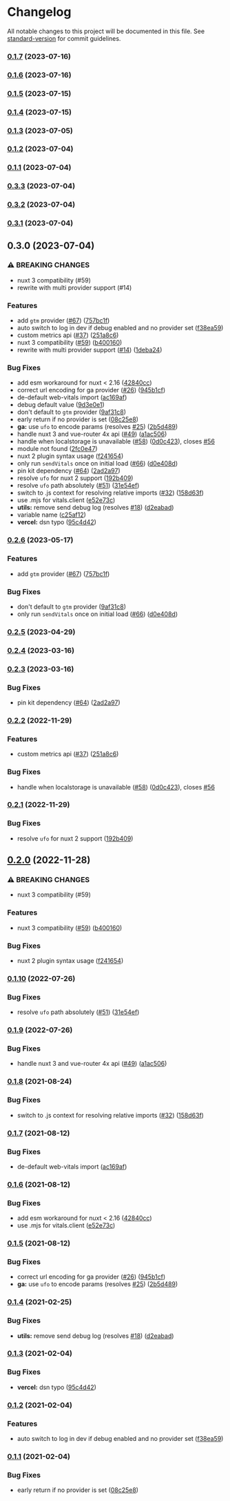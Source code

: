 # Changelog

All notable changes to this project will be documented in this file. See [standard-version](https://github.com/conventional-changelog/standard-version) for commit guidelines.

### [0.1.7](https://github.com/nuxt-modules/web-vitals/compare/v0.1.6...v0.1.7) (2023-07-16)

### [0.1.6](https://github.com/nuxt-modules/web-vitals/compare/v0.1.5...v0.1.6) (2023-07-16)

### [0.1.5](https://github.com/nuxt-modules/web-vitals/compare/v0.1.4...v0.1.5) (2023-07-15)

### [0.1.4](https://github.com/nuxt-modules/web-vitals/compare/v0.1.3...v0.1.4) (2023-07-15)

### [0.1.3](https://github.com/nuxt-modules/web-vitals/compare/v0.1.2...v0.1.3) (2023-07-05)

### [0.1.2](https://github.com/nuxt-modules/web-vitals/compare/v0.1.1...v0.1.2) (2023-07-04)

### [0.1.1](https://github.com/nuxt-modules/web-vitals/compare/v0.3.3...v0.1.1) (2023-07-04)

### [0.3.3](https://github.com/nuxt-modules/web-vitals/compare/v0.3.2...v0.3.3) (2023-07-04)

### [0.3.2](https://github.com/nuxt-modules/web-vitals/compare/v0.3.1...v0.3.2) (2023-07-04)

### [0.3.1](https://github.com/nuxt-modules/web-vitals/compare/v0.3.0...v0.3.1) (2023-07-04)

## 0.3.0 (2023-07-04)


### ⚠ BREAKING CHANGES

* nuxt 3 compatibility (#59)
* rewrite with multi provider support (#14)

### Features

* add `gtm` provider ([#67](https://github.com/nuxt-modules/web-vitals/issues/67)) ([757bc1f](https://github.com/nuxt-modules/web-vitals/commit/757bc1f810c38b3b18c38f76ba17b4b890ab31ff))
* auto switch to log in dev if debug enabled and no provider set ([f38ea59](https://github.com/nuxt-modules/web-vitals/commit/f38ea596a70223d1859383fac175dca11288e31a))
* custom metrics api ([#37](https://github.com/nuxt-modules/web-vitals/issues/37)) ([251a8c6](https://github.com/nuxt-modules/web-vitals/commit/251a8c630bff10489789818da4eea81edca2cd1a))
* nuxt 3 compatibility ([#59](https://github.com/nuxt-modules/web-vitals/issues/59)) ([b400160](https://github.com/nuxt-modules/web-vitals/commit/b4001603dd9d4e8b482edb56aeda41f10a2f4f1a))
* rewrite with multi provider support ([#14](https://github.com/nuxt-modules/web-vitals/issues/14)) ([1deba24](https://github.com/nuxt-modules/web-vitals/commit/1deba246088910ee86647d2fc6310b993ce3ea8d))


### Bug Fixes

* add esm workaround for nuxt < 2.16 ([42840cc](https://github.com/nuxt-modules/web-vitals/commit/42840ccddbe9ff449c95ca8a9d8297f8a68b6b71))
* correct url encoding for ga provider ([#26](https://github.com/nuxt-modules/web-vitals/issues/26)) ([945b1cf](https://github.com/nuxt-modules/web-vitals/commit/945b1cf33076f666259855958e75fde0d1721b5a))
* de-default web-vitals import ([ac169af](https://github.com/nuxt-modules/web-vitals/commit/ac169afaa248bf419b7fc30894e1f93c8f4e9910))
* debug default value ([9d3e0e1](https://github.com/nuxt-modules/web-vitals/commit/9d3e0e1114c9ab2050b15125ba8594b42b7bcf05))
* don't default to `gtm` provider ([9af31c8](https://github.com/nuxt-modules/web-vitals/commit/9af31c81ad741ef185191e6182db235316085b7b))
* early return if no provider is set ([08c25e8](https://github.com/nuxt-modules/web-vitals/commit/08c25e809239564df9213986cb709256f445739c))
* **ga:** use `ufo` to encode params (resolves [#25](https://github.com/nuxt-modules/web-vitals/issues/25)) ([2b5d489](https://github.com/nuxt-modules/web-vitals/commit/2b5d489b159389813d351099910c84b320510845))
* handle nuxt 3 and vue-router 4x api ([#49](https://github.com/nuxt-modules/web-vitals/issues/49)) ([a1ac506](https://github.com/nuxt-modules/web-vitals/commit/a1ac506c050c857ef3820845abd567dc76834d86))
* handle when localstorage is unavailable ([#58](https://github.com/nuxt-modules/web-vitals/issues/58)) ([0d0c423](https://github.com/nuxt-modules/web-vitals/commit/0d0c42319b04055a9546a4e807eef83c9e784fd4)), closes [#56](https://github.com/nuxt-modules/web-vitals/issues/56)
* module not found ([2fc0e47](https://github.com/nuxt-modules/web-vitals/commit/2fc0e47a5fe4abcb94420ef9e78fad14023b8a7e))
* nuxt 2 plugin syntax usage ([f241654](https://github.com/nuxt-modules/web-vitals/commit/f2416543f7bb8d2332671190c7d297ef30cffa11))
* only run `sendVitals` once on initial load ([#66](https://github.com/nuxt-modules/web-vitals/issues/66)) ([d0e408d](https://github.com/nuxt-modules/web-vitals/commit/d0e408db294fb032f93c60cb135c24534688cec7))
* pin kit dependency ([#64](https://github.com/nuxt-modules/web-vitals/issues/64)) ([2ad2a97](https://github.com/nuxt-modules/web-vitals/commit/2ad2a97b4b111949d16e59fa2e0a14db79a39087))
* resolve `ufo` for nuxt 2 support ([192b409](https://github.com/nuxt-modules/web-vitals/commit/192b409870f0afdb093e0889320e43fb78102f84))
* resolve `ufo` path absolutely ([#51](https://github.com/nuxt-modules/web-vitals/issues/51)) ([31e54ef](https://github.com/nuxt-modules/web-vitals/commit/31e54ef803ed3b76c9559f9f11233f1afa29e6e5))
* switch to .js context for resolving relative imports ([#32](https://github.com/nuxt-modules/web-vitals/issues/32)) ([158d63f](https://github.com/nuxt-modules/web-vitals/commit/158d63f29f97db14cc0076dcff256d127a2db5ea))
* use .mjs for vitals.client ([e52e73c](https://github.com/nuxt-modules/web-vitals/commit/e52e73c8f23face06439652c5a38d5168b53ab0c))
* **utils:** remove send debug log (resolves [#18](https://github.com/nuxt-modules/web-vitals/issues/18)) ([d2eabad](https://github.com/nuxt-modules/web-vitals/commit/d2eabadb33690e1f4472ae37c4351a7747d66b69))
* variable name ([c25af12](https://github.com/nuxt-modules/web-vitals/commit/c25af12fa1371c7e20d8a0d676979d315ff75e2f))
* **vercel:** dsn typo ([95c4d42](https://github.com/nuxt-modules/web-vitals/commit/95c4d42082f7d31e17a7bf0edb4a88789fd611c7))

### [0.2.6](https://github.com/nuxt-modules/web-vitals/compare/v0.2.5...v0.2.6) (2023-05-17)


### Features

* add `gtm` provider ([#67](https://github.com/nuxt-modules/web-vitals/issues/67)) ([757bc1f](https://github.com/nuxt-modules/web-vitals/commit/757bc1f810c38b3b18c38f76ba17b4b890ab31ff))


### Bug Fixes

* don't default to `gtm` provider ([9af31c8](https://github.com/nuxt-modules/web-vitals/commit/9af31c81ad741ef185191e6182db235316085b7b))
* only run `sendVitals` once on initial load ([#66](https://github.com/nuxt-modules/web-vitals/issues/66)) ([d0e408d](https://github.com/nuxt-modules/web-vitals/commit/d0e408db294fb032f93c60cb135c24534688cec7))

### [0.2.5](https://github.com/nuxt-modules/web-vitals/compare/v0.2.4...v0.2.5) (2023-04-29)

### [0.2.4](https://github.com/nuxt-modules/web-vitals/compare/v0.2.3...v0.2.4) (2023-03-16)

### [0.2.3](https://github.com/nuxt-modules/web-vitals/compare/v0.2.2...v0.2.3) (2023-03-16)


### Bug Fixes

* pin kit dependency ([#64](https://github.com/nuxt-modules/web-vitals/issues/64)) ([2ad2a97](https://github.com/nuxt-modules/web-vitals/commit/2ad2a97b4b111949d16e59fa2e0a14db79a39087))

### [0.2.2](https://github.com/nuxt-modules/web-vitals/compare/v0.2.1...v0.2.2) (2022-11-29)


### Features

* custom metrics api ([#37](https://github.com/nuxt-modules/web-vitals/issues/37)) ([251a8c6](https://github.com/nuxt-modules/web-vitals/commit/251a8c630bff10489789818da4eea81edca2cd1a))


### Bug Fixes

* handle when localstorage is unavailable ([#58](https://github.com/nuxt-modules/web-vitals/issues/58)) ([0d0c423](https://github.com/nuxt-modules/web-vitals/commit/0d0c42319b04055a9546a4e807eef83c9e784fd4)), closes [#56](https://github.com/nuxt-modules/web-vitals/issues/56)

### [0.2.1](https://github.com/nuxt-modules/web-vitals/compare/v0.2.0...v0.2.1) (2022-11-29)


### Bug Fixes

* resolve `ufo` for nuxt 2 support ([192b409](https://github.com/nuxt-modules/web-vitals/commit/192b409870f0afdb093e0889320e43fb78102f84))

## [0.2.0](https://github.com/nuxt-modules/web-vitals/compare/v0.1.10...v0.2.0) (2022-11-28)


### ⚠ BREAKING CHANGES

* nuxt 3 compatibility (#59)

### Features

* nuxt 3 compatibility ([#59](https://github.com/nuxt-modules/web-vitals/issues/59)) ([b400160](https://github.com/nuxt-modules/web-vitals/commit/b4001603dd9d4e8b482edb56aeda41f10a2f4f1a))


### Bug Fixes

* nuxt 2 plugin syntax usage ([f241654](https://github.com/nuxt-modules/web-vitals/commit/f2416543f7bb8d2332671190c7d297ef30cffa11))

### [0.1.10](https://github.com/nuxt-modules/web-vitals/compare/v0.1.9...v0.1.10) (2022-07-26)


### Bug Fixes

* resolve `ufo` path absolutely ([#51](https://github.com/nuxt-modules/web-vitals/issues/51)) ([31e54ef](https://github.com/nuxt-modules/web-vitals/commit/31e54ef803ed3b76c9559f9f11233f1afa29e6e5))

### [0.1.9](https://github.com/nuxt-modules/web-vitals/compare/v0.1.8...v0.1.9) (2022-07-26)


### Bug Fixes

* handle nuxt 3 and vue-router 4x api ([#49](https://github.com/nuxt-modules/web-vitals/issues/49)) ([a1ac506](https://github.com/nuxt-modules/web-vitals/commit/a1ac506c050c857ef3820845abd567dc76834d86))

### [0.1.8](https://github.com/nuxt-modules/web-vitals/compare/v0.1.7...v0.1.8) (2021-08-24)


### Bug Fixes

* switch to .js context for resolving relative imports ([#32](https://github.com/nuxt-modules/web-vitals/issues/32)) ([158d63f](https://github.com/nuxt-modules/web-vitals/commit/158d63f29f97db14cc0076dcff256d127a2db5ea))

### [0.1.7](https://github.com/nuxt-modules/web-vitals/compare/v0.1.6...v0.1.7) (2021-08-12)


### Bug Fixes

* de-default web-vitals import ([ac169af](https://github.com/nuxt-modules/web-vitals/commit/ac169afaa248bf419b7fc30894e1f93c8f4e9910))

### [0.1.6](https://github.com/nuxt-modules/web-vitals/compare/v0.1.5...v0.1.6) (2021-08-12)


### Bug Fixes

* add esm workaround for nuxt < 2.16 ([42840cc](https://github.com/nuxt-modules/web-vitals/commit/42840ccddbe9ff449c95ca8a9d8297f8a68b6b71))
* use .mjs for vitals.client ([e52e73c](https://github.com/nuxt-modules/web-vitals/commit/e52e73c8f23face06439652c5a38d5168b53ab0c))

### [0.1.5](https://github.com/nuxt-modules/web-vitals/compare/v0.1.4...v0.1.5) (2021-08-12)


### Bug Fixes

* correct url encoding for ga provider ([#26](https://github.com/nuxt-modules/web-vitals/issues/26)) ([945b1cf](https://github.com/nuxt-modules/web-vitals/commit/945b1cf33076f666259855958e75fde0d1721b5a))
* **ga:** use `ufo` to encode params (resolves [#25](https://github.com/nuxt-modules/web-vitals/issues/25)) ([2b5d489](https://github.com/nuxt-modules/web-vitals/commit/2b5d489b159389813d351099910c84b320510845))

### [0.1.4](https://github.com/nuxt-modules/web-vitals/compare/v0.1.3...v0.1.4) (2021-02-25)


### Bug Fixes

* **utils:** remove send debug log (resolves [#18](https://github.com/nuxt-modules/web-vitals/issues/18)) ([d2eabad](https://github.com/nuxt-modules/web-vitals/commit/d2eabadb33690e1f4472ae37c4351a7747d66b69))

### [0.1.3](https://github.com/nuxt-modules/web-vitals/compare/v0.1.2...v0.1.3) (2021-02-04)


### Bug Fixes

* **vercel:** dsn typo ([95c4d42](https://github.com/nuxt-modules/web-vitals/commit/95c4d42082f7d31e17a7bf0edb4a88789fd611c7))

### [0.1.2](https://github.com/nuxt-modules/web-vitals/compare/v0.1.1...v0.1.2) (2021-02-04)


### Features

* auto switch to log in dev if debug enabled and no provider set ([f38ea59](https://github.com/nuxt-modules/web-vitals/commit/f38ea596a70223d1859383fac175dca11288e31a))

### [0.1.1](https://github.com/nuxt-modules/web-vitals/compare/v0.1.0...v0.1.1) (2021-02-04)


### Bug Fixes

* early return if no provider is set ([08c25e8](https://github.com/nuxt-modules/web-vitals/commit/08c25e809239564df9213986cb709256f445739c))
